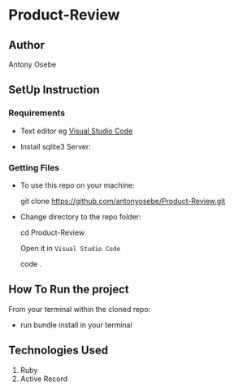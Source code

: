 # Product-Review

## Author

Antony Osebe

## SetUp Instruction

### Requirements

- Text editor eg [Visual Studio Code](https://code.visualstudio.com/download)

* Install sqlite3 Server:

### Getting Files

- To use this repo on your machine:

  git clone https://github.com/antonyosebe/Product-Review.git

- Change directory to the repo folder:

  cd Product-Review

  Open it in `Visual Studio Code`

  code .

## How To Run the project

From your terminal within the cloned repo:

- run bundle install in your terminal

## Technologies Used

1. Ruby
2. Active Record
